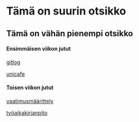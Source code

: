 # Tämä on suurin otsikko

## Tämä on vähän pienempi otsikko

#### Ensimmäisen viikon jutut

[gitlog](https://github.com/pmsainio/ot-harjoitustyo/blob/master/viikko1/gitlog.txt)

[unicafe](https://github.com/pmsainio/ot-harjoitustyo/blob/master/viikko1/komentorivi.txt)

#### Toisen viikon jutut

[vaatimusmäärittely](https://github.com/pmsainio/ot-harjoitustyo/blob/master/dokumentaatio/vaatimusmaarittely.md)

[työaikakirjanpito](https://github.com/pmsainio/ot-harjoitustyo/blob/master/dokumentaatio/tyoaikakirjanpito.md)
